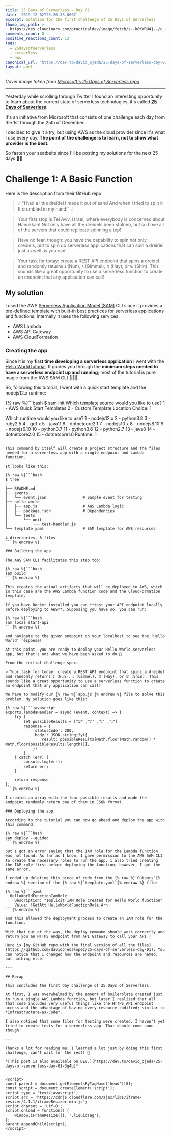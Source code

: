 ```yaml
---
title: 25 Days of Serverless - Day 01
date: '2019-12-02T23:26:38.066Z'
excerpt: Solution for the first challenge of 25 Days of Serverless
thumb_img_path: >-
  https://res.cloudinary.com/practicaldev/image/fetch/s--k0KWRU4j--/c_imagga_scale,f_auto,fl_progressive,h_420,q_auto,w_1000/https://thepracticaldev.s3.amazonaws.com/i/4ld34pt62433i7mwh1zb.jpeg
comments_count: 0
positive_reactions_count: 13
tags:
  - 25daysofserverless
  - serverless
  - aws
canonical_url: 'https://dev.to/david_ojeda/25-days-of-serverless-day-01-3g4b'
layout: post
---
```



*Cover image taken from [Microsoft's 25 Days of Serverless repo](https://github.com/microsoft/25-days-of-serverless/blob/master/week-1/challenge-1/README.md)*

---

Yesterday while scrolling through Twitter I found an interesting opportunity to learn about the current state of serverless technologies, it's called **[25 Days of Serverless](https://25daysofserverless.com/)**. 

It's an initiative from Microsoft that consists of one challenge each day from the 1st through the 25th of December. 

I decided to give it a try, but using AWS as the cloud provider since it's what I use every day. **The point of the challenge is to learn, not to show what provider is the best.**

So fasten your seatbelts since I'll be posting my solutions for the next 25 days 🤘🏼

# Challenge 1: A Basic Function

Here is the description from their GitHub repo:

> 🎶 "I had a little dreidel
> I made it out of sand
> And when I tried to spin it
> It crumbled in my hand!" 🎶

> Your first stop is Tel Aviv, Israel, where everybody is concerned about Hanukkah! Not only have all the dreidels been stolnen, but so have all of the servers that could replicate spinning a top!

> Have no fear, though: you have the capability to spin not only dreidels, but to spin up serverless applications that can spin a dreidel just as well as you can!

> Your task for today: create a REST API endpoint that spins a dreidel and randomly returns נ (Nun), ג (Gimmel), ה (Hay), or ש (Shin). This sounds like a great opportunity to use a serverless function to create an endpoint that any application can call!

## My solution

I used the AWS [Serverless Application Model (SAM)](https://aws.amazon.com/serverless/sam/) CLI since it provides a pre-defined template with built-in best practices for serverless applications and functions. Internally it uses the following services:
- AWS Lambda
- AWS API Gateway
- AWS CloudFormation

### Creating the app

Since it is my **first time developing a serverless application** I went with the [Hello World tutorial](https://docs.aws.amazon.com/serverless-application-model/latest/developerguide/serverless-getting-started-hello-world.html). It guides you through the **minimum steps needed to have a serverless endpoint up and running**; most of the tutorial is pure magic from the AWS SAM CLI 🧙🏻‍♂️.

So, following this tutorial, I went with a quick start template and the nodejs12.x runtime:

{% raw %}```bash
$ sam init
Which template source would you like to use?
	1 - AWS Quick Start Templates
	2 - Custom Template Location
Choice: 1 

Which runtime would you like to use?
	1 - nodejs12.x
	2 - python3.8
	3 - ruby2.5
	4 - go1.x
	5 - java11
	6 - dotnetcore2.1
	7 - nodejs10.x
	8 - nodejs8.10
	9 - nodejs6.10
	10 - python3.7
	11 - python3.6
	12 - python2.7
	13 - java8
	14 - dotnetcore2.0
	15 - dotnetcore1.0
Runtime: 1
```{% endraw %}

This command by itself will create a project structure and the files needed for a serverless app with a single endpoint and Lambda function.

It looks like this:

{% raw %}```bash
$ tree
.
├── README.md
├── events
│   └── event.json                # Sample event for testing
├── hello-world
│   ├── app.js                    # AWS Lambda logic
│   ├── package.json              # Dependencies
│   └── tests
│       └── unit
│           └── test-handler.js
└── template.yaml                 # SAM template for AWS resources

4 directories, 6 files
```{% endraw %}

### Building the app

The AWS SAM CLI facilitates this step too:

{% raw %}```bash
sam build
```{% endraw %}

This creates the actual artifacts that will be deployed to AWS, which in this case are the AWS Lambda function code and the CloudFormation template. 

If you have Docker installed you can **test your API endpoint locally before deploying to AWS**. Supposing you have so, you can run:

{% raw %}```bash
sam local start-api
```{% endraw %}

and navigate to the given endpoint on your localhost to see the 'Hello World' response!

At this point, you are ready to deploy your Hello World serverless app, but that's not what we have been asked to do 🤔

From the initial challenge spec: 

> Your task for today: create a REST API endpoint that spins a dreidel and randomly returns נ (Nun), ג (Gimmel), ה (Hay), or ש (Shin). This sounds like a great opportunity to use a serverless function to create an endpoint that any application can call!

We have to modify our {% raw %}`app.js`{% endraw %} file to solve this problem. My solution goes like this:

{% raw %}```javascript
exports.lambdaHandler = async (event, context) => {
    try {
        let possibleResults = ["נ", "ג", "ה", "ש"]
        response = {
            'statusCode': 200,
            'body': JSON.stringify({
                result: possibleResults[Math.floor(Math.random() * Math.floor(possibleResults.length))],                
            })
        }
    } catch (err) {
        console.log(err);
        return err;
    }

    return response
};
```{% endraw %}

I created an array with the four possible results and made the endpoint randomly return one of them in JSON format.

### Deploying the app

According to the tutorial you can now go ahead and deploy the app with this command:

{% raw %}```bash
sam deploy --guided
```{% endraw %}

but I got an error saying that the IAM role for the Lambda function was not found. As far as I know, I gave permission to the AWS SAM CLI to create the necessary roles to run the app. I also tried creating the IAM role first before deploying the function; however, I got the same error. 

I ended up deleting this piece of code from the {% raw %}`Outputs`{% endraw %} section of the {% raw %}`template.yaml`{% endraw %} file:

{% raw %}```yaml
  HelloWorldFunctionIamRole:
    Description: "Implicit IAM Role created for Hello World function"
    Value: !GetAtt HelloWorldFunctionRole.Arn
```{% endraw %}

and this allowed the deployment process to create an IAM role for the function. 

With that out of the way, the deploy command should work correctly and return you an HTTPS endpoint from API Gateway to call your API 🥳

Here is [my GitHub repo with the final version of all the files](https://github.com/davidojedalopez/25-days-of-serverless-day-01). You can notice that I changed how the endpoint and resources are named, but nothing else.

---

## Recap

This concludes the first day challenge of 25 Days of Serverless.

At first, I was overwhelmed by the amount of boilerplate created just to run a single AWS Lambda function, but later I realized that all that code includes very useful things like the HTTPS API endpoint access and the advantage of having every resource codified; similar to *Infrastructure-as-Code*.

I also noticed that some files for testing were created. I haven't yet tried to create tests for a serverless app. That should come soon though!

---

Thanks a lot for reading me! I learned a lot just by doing this first challenge, can't wait for the rest! 💙

*[This post is also available on DEV.](https://dev.to/david_ojeda/25-days-of-serverless-day-01-3g4b)*


<script>
const parent = document.getElementsByTagName('head')[0];
const script = document.createElement('script');
script.type = 'text/javascript';
script.src = 'https://cdnjs.cloudflare.com/ajax/libs/iframe-resizer/4.1.1/iframeResizer.min.js';
script.charset = 'utf-8';
script.onload = function() {
    window.iFrameResize({}, '.liquidTag');
};
parent.appendChild(script);
</script>    
